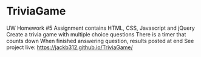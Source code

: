 # TriviaGame

UW Homework #5
Assignment contains HTML, CSS, Javascript and jQuery
Create a trivia game with multiple choice questions
There is a timer that counts down
When finished answering question, results posted at end
See project live: https://jackb312.github.io/TriviaGame/